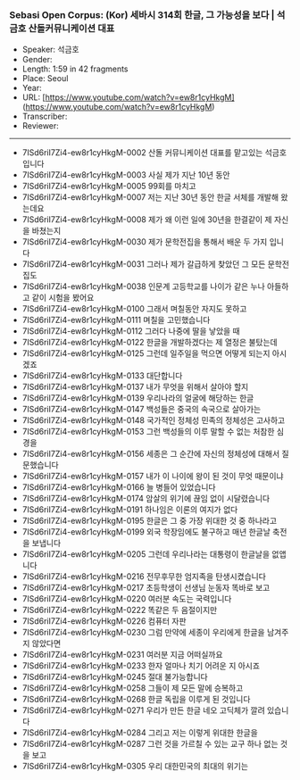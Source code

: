 ### Sebasi Open Corpus: (Kor) 세바시 314회 한글, 그 가능성을 보다 | 석금호 산돌커뮤니케이션 대표

- Speaker: 석금호
- Gender: 
- Length: 1:59 in 42 fragments
- Place: Seoul
- Year: 
- URL: [https://www.youtube.com/watch?v=ew8r1cyHkgM] (https://www.youtube.com/watch?v=ew8r1cyHkgM)
- Transcriber: 
- Reviewer: 

---

- 7ISd6riI7Zi4-ew8r1cyHkgM-0002 산돌 커뮤니케이션 대표를 맡고있는 석금호입니다
- 7ISd6riI7Zi4-ew8r1cyHkgM-0003 사실 제가 지난 10년 동안
- 7ISd6riI7Zi4-ew8r1cyHkgM-0005 99회를 마치고
- 7ISd6riI7Zi4-ew8r1cyHkgM-0007 저는 지난 30년 동안 한글 서체를 개발해 왔는데요
- 7ISd6riI7Zi4-ew8r1cyHkgM-0008 제가 왜 이런 일에 30년을 한결같이 제 자신을 바쳤는지
- 7ISd6riI7Zi4-ew8r1cyHkgM-0030 제가 문학전집을 통해서 배운 두 가지 입니다
- 7ISd6riI7Zi4-ew8r1cyHkgM-0031 그러나 제가 갈급하게 찾았던 그 모든 문학전집도
- 7ISd6riI7Zi4-ew8r1cyHkgM-0038 인문계 고등학교를 나이가 같은 누나 아들하고 같이 시험을 봤어요
- 7ISd6riI7Zi4-ew8r1cyHkgM-0100 그래서 며칠동안 자지도 못하고
- 7ISd6riI7Zi4-ew8r1cyHkgM-0111 며칠을 고민했습니다
- 7ISd6riI7Zi4-ew8r1cyHkgM-0112 그러다 나중에 딸을 낳았을 때
- 7ISd6riI7Zi4-ew8r1cyHkgM-0122 한글을 개발하겠다는 제 열정은 불탔는데
- 7ISd6riI7Zi4-ew8r1cyHkgM-0125 그런데 일주일을 먹으면 어떻게 되는지 아시겠죠
- 7ISd6riI7Zi4-ew8r1cyHkgM-0133 대단합니다
- 7ISd6riI7Zi4-ew8r1cyHkgM-0137 내가 무엇을 위해서 살아야 할지
- 7ISd6riI7Zi4-ew8r1cyHkgM-0139 우리나라의 얼굴에 해당하는 한글
- 7ISd6riI7Zi4-ew8r1cyHkgM-0147 백성들은 중국의 속국으로 살아가는
- 7ISd6riI7Zi4-ew8r1cyHkgM-0148 국가적인 정체성 민족의 정체성은 고사하고
- 7ISd6riI7Zi4-ew8r1cyHkgM-0153 그런 백성들의 이루 말할 수 없는 처참한 심경을
- 7ISd6riI7Zi4-ew8r1cyHkgM-0156 세종은 그 순간에 자신의 정체성에 대해서 질문했습니다
- 7ISd6riI7Zi4-ew8r1cyHkgM-0157 내가 이 나이에 왕이 된 것이 무엇 때문이냐
- 7ISd6riI7Zi4-ew8r1cyHkgM-0166 늘 병들어 있었습니다
- 7ISd6riI7Zi4-ew8r1cyHkgM-0174 암살의 위기에 끊임 없이 시달렸습니다
- 7ISd6riI7Zi4-ew8r1cyHkgM-0191 하나임은 이론의 여지가 없다
- 7ISd6riI7Zi4-ew8r1cyHkgM-0195 한글은 그 중 가장 위대한 것 중 하나라고
- 7ISd6riI7Zi4-ew8r1cyHkgM-0199 외국 학장임에도 불구하고 매년 한글날 축전을 보냅니다
- 7ISd6riI7Zi4-ew8r1cyHkgM-0205 그런데 우리나라는 대통령이 한글날을 없앱니다
- 7ISd6riI7Zi4-ew8r1cyHkgM-0216 전무후무한 엄지족을 탄생시켰습니다
- 7ISd6riI7Zi4-ew8r1cyHkgM-0217 초등학생이 선생님 눈동자 똑바로 보고
- 7ISd6riI7Zi4-ew8r1cyHkgM-0220 여러분 속도는 국력입니다
- 7ISd6riI7Zi4-ew8r1cyHkgM-0222 똑같은 두 음절이지만
- 7ISd6riI7Zi4-ew8r1cyHkgM-0226 컴퓨터 자판
- 7ISd6riI7Zi4-ew8r1cyHkgM-0230 그럼 만약에 세종이 우리에게 한글을 남겨주지 않았다면
- 7ISd6riI7Zi4-ew8r1cyHkgM-0231 여러분 지금 어떠실까요
- 7ISd6riI7Zi4-ew8r1cyHkgM-0233 한자 얼마나 치기 어려운 지 아시죠
- 7ISd6riI7Zi4-ew8r1cyHkgM-0245 절대 불가능합니다
- 7ISd6riI7Zi4-ew8r1cyHkgM-0258 그들이 제 모든 말에 승복하고
- 7ISd6riI7Zi4-ew8r1cyHkgM-0268 한글 독립을 이루게 된 것입니다
- 7ISd6riI7Zi4-ew8r1cyHkgM-0271 우리가 만든 한글 네오 고딕체가 깔려 있습니다
- 7ISd6riI7Zi4-ew8r1cyHkgM-0284 그리고 저는 이렇게 위대한 한글을
- 7ISd6riI7Zi4-ew8r1cyHkgM-0287 그런 것을 가르칠 수 있는 교구 하나 없는 것을 보고
- 7ISd6riI7Zi4-ew8r1cyHkgM-0305 우리 대한민국의 최대의 위기는
